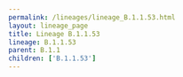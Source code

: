 ```yaml
---
permalink: /lineages/lineage_B.1.1.53.html
layout: lineage_page
title: Lineage B.1.1.53
lineage: B.1.1.53
parent: B.1.1
children: ['B.1.1.53']
---
```

